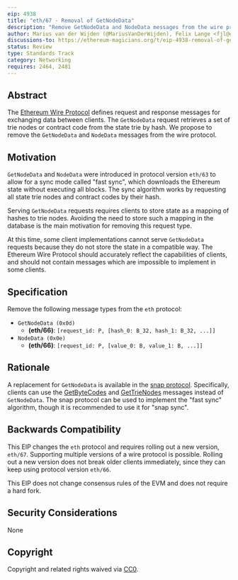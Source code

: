 ```yaml
---
eip: 4938
title: "eth/67 - Removal of GetNodeData"
description: "Remove GetNodeData and NodeData messages from the wire protocol"
author: Marius van der Wijden (@MariusVanDerWijden), Felix Lange <fjl@ethereum.org>, Gary Rong <garyrong@ethereum.org>
discussions-to: https://ethereum-magicians.org/t/eip-4938-removal-of-getnodedata/8893
status: Review
type: Standards Track
category: Networking
requires: 2464, 2481
---
```


## Abstract

The [Ethereum Wire Protocol](https://github.com/ethereum/devp2p/blob/40ab248bf7e017e83cc9812a4e048446709623e8/caps/eth.md) defines request and response messages for exchanging data between clients. The `GetNodeData` request retrieves a set of trie nodes or contract code from the state trie by hash. We propose to remove the `GetNodeData` and `NodeData` messages from the wire protocol.

## Motivation

`GetNodeData` and `NodeData` were introduced in protocol version `eth/63` to allow for a sync mode called "fast sync", which downloads the Ethereum state without executing all blocks. The sync algorithm works by requesting all state trie nodes and contract codes by their hash.

Serving `GetNodeData` requests requires clients to store state as a mapping of hashes to trie nodes. Avoiding the need to store such a mapping in the database is the main motivation for removing this request type.

At this time, some client implementations cannot serve `GetNodeData` requests because they do not store the state in a compatible way. The Ethereum Wire Protocol should accurately reflect the capabilities of clients, and should not contain messages which are impossible to implement in some clients.

## Specification

Remove the following message types from the `eth` protocol:

* `GetNodeData (0x0d)`
   * **(eth/66)**: `[request_id: P, [hash_0: B_32, hash_1: B_32, ...]]`
* `NodeData (0x0e)`
   * **(eth/66)**: `[request_id: P, [value_0: B, value_1: B, ...]]`

## Rationale

A replacement for `GetNodeData` is available in the [snap protocol](https://github.com/ethereum/devp2p/blob/40ab248bf7e017e83cc9812a4e048446709623e8/caps/snap.md). Specifically, clients can use the [GetByteCodes](https://github.com/ethereum/devp2p/blob/40ab248bf7e017e83cc9812a4e048446709623e8/caps/snap.md#getbytecodes-0x04) and [GetTrieNodes](https://github.com/ethereum/devp2p/blob/40ab248bf7e017e83cc9812a4e048446709623e8/caps/snap.md#gettrienodes-0x06) messages instead of `GetNodeData`. The snap protocol can be used to implement the "fast sync" algorithm, though it is recommended to use it for "snap sync".

## Backwards Compatibility

This EIP changes the `eth` protocol and requires rolling out a new version, `eth/67`. Supporting multiple versions of a wire protocol is possible. Rolling out a new version does not break older clients immediately, since they can keep using protocol version `eth/66`.

This EIP does not change consensus rules of the EVM and does not require a hard fork.

## Security Considerations

None

## Copyright

Copyright and related rights waived via [CC0](../LICENSE.md).

